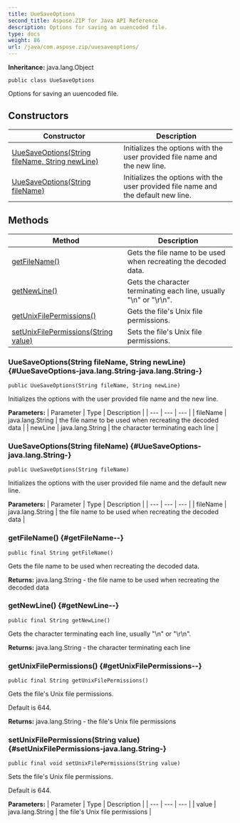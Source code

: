 ```yaml
---
title: UueSaveOptions
second_title: Aspose.ZIP for Java API Reference
description: Options for saving an uuencoded file.
type: docs
weight: 86
url: /java/com.aspose.zip/uuesaveoptions/
---
```


**Inheritance:**
java.lang.Object
```
public class UueSaveOptions
```

Options for saving an uuencoded file.
## Constructors

| Constructor | Description |
| --- | --- |
| [UueSaveOptions(String fileName, String newLine)](#UueSaveOptions-java.lang.String-java.lang.String-) | Initializes the options with the user provided file name and the new line. |
| [UueSaveOptions(String fileName)](#UueSaveOptions-java.lang.String-) | Initializes the options with the user provided file name and the default new line. |
## Methods

| Method | Description |
| --- | --- |
| [getFileName()](#getFileName--) | Gets the file name to be used when recreating the decoded data. |
| [getNewLine()](#getNewLine--) | Gets the character terminating each line, usually "\\n" or "\\r\\n". |
| [getUnixFilePermissions()](#getUnixFilePermissions--) | Gets the file's Unix file permissions. |
| [setUnixFilePermissions(String value)](#setUnixFilePermissions-java.lang.String-) | Sets the file's Unix file permissions. |
### UueSaveOptions(String fileName, String newLine) {#UueSaveOptions-java.lang.String-java.lang.String-}
```
public UueSaveOptions(String fileName, String newLine)
```


Initializes the options with the user provided file name and the new line.

**Parameters:**
| Parameter | Type | Description |
| --- | --- | --- |
| fileName | java.lang.String | the file name to be used when recreating the decoded data |
| newLine | java.lang.String | the character terminating each line |

### UueSaveOptions(String fileName) {#UueSaveOptions-java.lang.String-}
```
public UueSaveOptions(String fileName)
```


Initializes the options with the user provided file name and the default new line.

**Parameters:**
| Parameter | Type | Description |
| --- | --- | --- |
| fileName | java.lang.String | the file name to be used when recreating the decoded data |

### getFileName() {#getFileName--}
```
public final String getFileName()
```


Gets the file name to be used when recreating the decoded data.

**Returns:**
java.lang.String - the file name to be used when recreating the decoded data
### getNewLine() {#getNewLine--}
```
public final String getNewLine()
```


Gets the character terminating each line, usually "\\n" or "\\r\\n".

**Returns:**
java.lang.String - the character terminating each line
### getUnixFilePermissions() {#getUnixFilePermissions--}
```
public final String getUnixFilePermissions()
```


Gets the file's Unix file permissions.

Default is 644.

**Returns:**
java.lang.String - the file's Unix file permissions
### setUnixFilePermissions(String value) {#setUnixFilePermissions-java.lang.String-}
```
public final void setUnixFilePermissions(String value)
```


Sets the file's Unix file permissions.

Default is 644.

**Parameters:**
| Parameter | Type | Description |
| --- | --- | --- |
| value | java.lang.String | the file's Unix file permissions |

